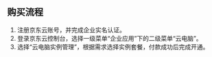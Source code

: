 ## 购买流程
1. 注册京东云账号，并完成企业实名认证。<br>
2. 登录京东云控制台，选择一级菜单“企业应用”下的二级菜单“云电脑”。<br>
3. 选择“云电脑实例管理”，根据需求选择实例套餐，付款成功后完成开通。<br>
